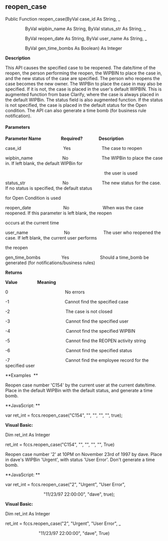 reopen_case
-----------

Public Function reopen_case(ByVal case_id As String, _

                ByVal wipbin_name As String, ByVal status_str As String, _

                ByVal reopen_date As String, ByVal user_name As String, _

                ByVal gen_time_bombs As Boolean) As Integer

**Description**

This API causes the specified case to be reopened. The date/time of the reopen, the person performing the reopen, the WIPBIN to place the case in, and the new status of the case are specified. The person who reopens the case becomes the new owner. The WIPBin to place the case in may also be specified. If it is not, the case is placed in the user's default WIPBIN. This is augmented function from base Clarify, where the case is always placed in the default WIPBin. The status field is also augmented function. If the status is not specified, the case is placed in the default status for the Open condition. The API can also generate a time bomb (for business rule notification).

#### Parameters
**Parameter Name**                **Required?**             **Description**

case_id                                  Yes                         The case to reopen

wipbin_name                        No                           The WIPBin to place the case in. If left blank, the default WIPBin for

                                                                                the user is used

status_str                              No                           The new status for the case. If no status is specified, the default status

for Open Condition is used

reopen_date                          No                           When was the case reopened. If this parameter is left blank, the reopen

occurs at the current time

user_name                             No                           The user who reopened the case. If left blank, the current user performs

the reopen

gen_time_bombs                 Yes                         Should a time_bomb be generated (for notifications/business rules)

**Returns**

**Value**                **Meaning**

0                                              No errors

-1                                             Cannot find the specified case

-2                                             The case is not closed

-3                                             Cannot find the specified user

-4                                             Cannot find the specified WIPBIN

-5                                             Cannot find the REOPEN activity string

-6                                             Cannot find the specified status

-7                                             Cannot find the employee record for the specified user

**Examples  **

 Reopen case number 'C154' by the current user at the current date/time. Place in the default WIPBin with the default status, and generate a time bomb.

**JavaScript: **

var ret_int = fccs.reopen_case("C154", "", "", "", "", true);

**Visual Basic:**

Dim ret_int As Integer

ret_int = fccs.reopen_case("C154", "", "", "", "", True)

 Reopen case number '2' at 10PM on November 23rd of 1997 by dave. Place in dave's WIPBin 'Urgent', with status 'User Error'. Don't generate a time bomb.

**JavaScript: **

var ret_int = fccs.reopen_case("2", "Urgent", "User Error",

                               "11/23/97 22:00:00", "dave", true);

**Visual Basic:**

Dim ret_int As Integer

ret_int = fccs.reopen_case("2", "Urgent", "User Error", _

                           "11/23/97 22:00:00", "dave", True)
